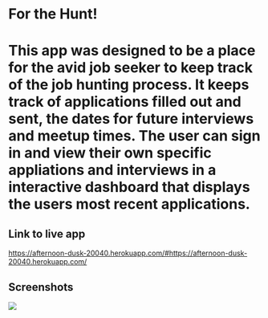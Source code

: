 <h1>For the Hunt!<h1>

This app was designed to be a place for the avid job seeker to keep track of the job hunting process. It keeps track of applications filled out and sent, the dates for future interviews and meetup times. The user can sign in and view their own 
specific appliations and interviews in a interactive dashboard that displays the users most recent applications. 

<h2>Link to live app</h2>

https://afternoon-dusk-20040.herokuapp.com/#https://afternoon-dusk-20040.herokuapp.com/


<h2>Screenshots</h2>

<img src='./screenshots/homescreen-screenshots.png'>


